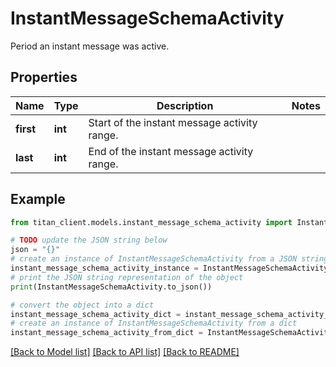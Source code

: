 # InstantMessageSchemaActivity

Period an instant message was active.

## Properties

Name | Type | Description | Notes
------------ | ------------- | ------------- | -------------
**first** | **int** | Start of the instant message activity range. | 
**last** | **int** | End of the instant message activity range. | 

## Example

```python
from titan_client.models.instant_message_schema_activity import InstantMessageSchemaActivity

# TODO update the JSON string below
json = "{}"
# create an instance of InstantMessageSchemaActivity from a JSON string
instant_message_schema_activity_instance = InstantMessageSchemaActivity.from_json(json)
# print the JSON string representation of the object
print(InstantMessageSchemaActivity.to_json())

# convert the object into a dict
instant_message_schema_activity_dict = instant_message_schema_activity_instance.to_dict()
# create an instance of InstantMessageSchemaActivity from a dict
instant_message_schema_activity_from_dict = InstantMessageSchemaActivity.from_dict(instant_message_schema_activity_dict)
```
[[Back to Model list]](../README.md#documentation-for-models) [[Back to API list]](../README.md#documentation-for-api-endpoints) [[Back to README]](../README.md)



